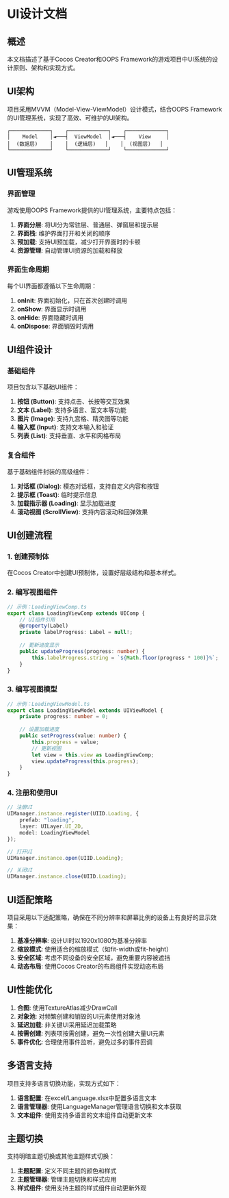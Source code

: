 # UI设计文档

## 概述

本文档描述了基于Cocos Creator和OOPS Framework的游戏项目中UI系统的设计原则、架构和实现方式。

## UI架构

项目采用MVVM（Model-View-ViewModel）设计模式，结合OOPS Framework的UI管理系统，实现了高效、可维护的UI架构。

```
┌─────────────┐    ┌─────────────┐    ┌─────────────┐
│    Model    │◄───┤  ViewModel  │◄───┤    View     │
│  (数据层)    │    │  (逻辑层)   │    │  (视图层)   │
└─────────────┘    └─────────────┘    └─────────────┘
```

## UI管理系统

### 界面管理

游戏使用OOPS Framework提供的UI管理系统，主要特点包括：

1. **界面分层**: 将UI分为常驻层、普通层、弹窗层和提示层
2. **界面栈**: 维护界面打开和关闭的顺序
3. **预加载**: 支持UI预加载，减少打开界面时的卡顿
4. **资源管理**: 自动管理UI资源的加载和释放

### 界面生命周期

每个UI界面都遵循以下生命周期：

1. **onInit**: 界面初始化，只在首次创建时调用
2. **onShow**: 界面显示时调用
3. **onHide**: 界面隐藏时调用
4. **onDispose**: 界面销毁时调用

## UI组件设计

### 基础组件

项目包含以下基础UI组件：

1. **按钮 (Button)**: 支持点击、长按等交互效果
2. **文本 (Label)**: 支持多语言、富文本等功能
3. **图片 (Image)**: 支持九宫格、精灵图等功能
4. **输入框 (Input)**: 支持文本输入和验证
5. **列表 (List)**: 支持垂直、水平和网格布局

### 复合组件

基于基础组件封装的高级组件：

1. **对话框 (Dialog)**: 模态对话框，支持自定义内容和按钮
2. **提示框 (Toast)**: 临时提示信息
3. **加载指示器 (Loading)**: 显示加载进度
4. **滚动视图 (ScrollView)**: 支持内容滚动和回弹效果

## UI创建流程

### 1. 创建预制体

在Cocos Creator中创建UI预制体，设置好层级结构和基本样式。

### 2. 编写视图组件

```typescript
// 示例：LoadingViewComp.ts
export class LoadingViewComp extends UIComp {
    // UI组件引用
    @property(Label)
    private labelProgress: Label = null!;
    
    // 更新进度显示
    public updateProgress(progress: number) {
        this.labelProgress.string = `${Math.floor(progress * 100)}%`;
    }
}
```

### 3. 编写视图模型

```typescript
// 示例：LoadingViewModel.ts
export class LoadingViewModel extends UIViewModel {
    private progress: number = 0;
    
    // 设置加载进度
    public setProgress(value: number) {
        this.progress = value;
        // 更新视图
        let view = this.view as LoadingViewComp;
        view.updateProgress(this.progress);
    }
}
```

### 4. 注册和使用UI

```typescript
// 注册UI
UIManager.instance.register(UIID.Loading, {
    prefab: "loading",
    layer: UILayer.UI_2D,
    model: LoadingViewModel
});

// 打开UI
UIManager.instance.open(UIID.Loading);

// 关闭UI
UIManager.instance.close(UIID.Loading);
```

## UI适配策略

项目采用以下适配策略，确保在不同分辨率和屏幕比例的设备上有良好的显示效果：

1. **基准分辨率**: 设计UI时以1920x1080为基准分辨率
2. **缩放模式**: 使用适合的缩放模式（如fit-width或fit-height）
3. **安全区域**: 考虑不同设备的安全区域，避免重要内容被遮挡
4. **动态布局**: 使用Cocos Creator的布局组件实现动态布局

## UI性能优化

1. **合图**: 使用TextureAtlas减少DrawCall
2. **对象池**: 对频繁创建和销毁的UI元素使用对象池
3. **延迟加载**: 非关键UI采用延迟加载策略
4. **按需创建**: 列表项按需创建，避免一次性创建大量UI元素
5. **事件优化**: 合理使用事件监听，避免过多的事件回调

## 多语言支持

项目支持多语言切换功能，实现方式如下：

1. **语言配置**: 在excel/Language.xlsx中配置多语言文本
2. **语言管理器**: 使用LanguageManager管理语言切换和文本获取
3. **文本组件**: 使用支持多语言的文本组件自动更新文本

## 主题切换

支持明暗主题切换或其他主题样式切换：

1. **主题配置**: 定义不同主题的颜色和样式
2. **主题管理器**: 管理主题切换和样式应用
3. **样式组件**: 使用支持主题的样式组件自动更新外观
